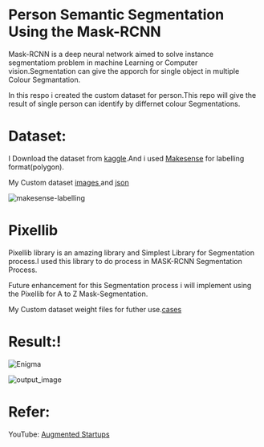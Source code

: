 # Person Semantic Segmentation Using the Mask-RCNN

Mask-RCNN is a deep neural network aimed to solve instance segmentatiom problem in machine Learning or Computer vision.Segmentation can give the apporch for single object in multiple Colour Segmantation.



In this respo i created the custom dataset for person.This repo will give the result of single person can identify by differnet colour Segmentations.

# Dataset:
I Download the dataset from <a href="https://www.kaggle.com/karthika95/pedestrian-detection">kaggle</a>.And i used <a href="https://www.makesense.ai/">Makesense</a> for labelling format(polygon).

My Custom dataset <a href="https://drive.google.com/drive/folders/1k8GU1cUBCREZ1RT87HRkM4pL6PMJFTW9?usp=sharing">images </a> and <a href="https://drive.google.com/drive/folders/1Rab_AheNG93SnbSUG6wQQnNU3p9fxAAm?usp=sharing">json </a>


![makesense-labelling](https://user-images.githubusercontent.com/67773609/130323780-fd2926e6-60da-4150-8154-198d67368ab7.png)

# Pixellib
Pixellib library is an amazing library and Simplest Library for Segmentation process.I used this library to do process in  MASK-RCNN Segmentation Process.

Future enhancement for this Segmentation process i will implement using the Pixellib for A to Z Mask-Segmentation.

My Custom dataset weight files for futher use.<a href="https://drive.google.com/file/d/1xehAsxbHUM-QXkLtZekFfaStZjqXmcFu/view?usp=sharing">cases</a>

# Result:!



![Enigma](https://user-images.githubusercontent.com/67773609/130324544-55887443-18da-4459-959f-5e7fa898e951.jpeg)



![output_image](https://user-images.githubusercontent.com/67773609/130324388-910971ae-1497-48a7-b7d7-6a17e732d839.jpg)



# Refer:

YouTube:
<a href="https://www.youtube.com/watch?v=EwxtyHHo3qI&list=PL_Nji0JOuXg30_KSzpImhVkxWJkixILEe">Augmented Startups</a>
